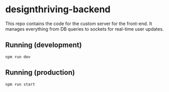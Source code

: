 # designthriving-backend

This repo contains the code for the custom server for the front-end. It manages everything from DB queries to
sockets for real-time user updates.

## Running (development)

`npm run dev`

## Running (production)

`npm run start`